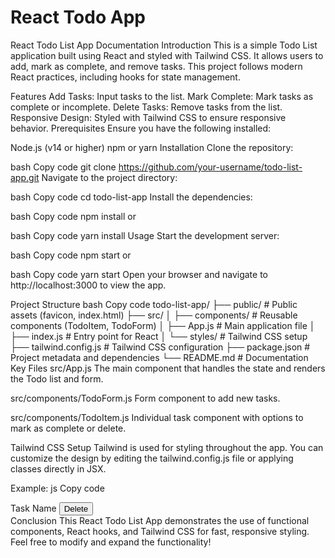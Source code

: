 # React Todo App
React Todo List App Documentation
Introduction
This is a simple Todo List application built using React and styled with Tailwind CSS. It allows users to add, mark as complete, and remove tasks. This project follows modern React practices, including hooks for state management.

Features
Add Tasks: Input tasks to the list.
Mark Complete: Mark tasks as complete or incomplete.
Delete Tasks: Remove tasks from the list.
Responsive Design: Styled with Tailwind CSS to ensure responsive behavior.
Prerequisites
Ensure you have the following installed:

Node.js (v14 or higher)
npm or yarn
Installation
Clone the repository:

bash
Copy code
git clone https://github.com/your-username/todo-list-app.git
Navigate to the project directory:

bash
Copy code
cd todo-list-app
Install the dependencies:

bash
Copy code
npm install
or

bash
Copy code
yarn install
Usage
Start the development server:

bash
Copy code
npm start
or

bash
Copy code
yarn start
Open your browser and navigate to http://localhost:3000 to view the app.

Project Structure
bash
Copy code
todo-list-app/
├── public/            # Public assets (favicon, index.html)
├── src/
│   ├── components/    # Reusable components (TodoItem, TodoForm)
│   ├── App.js         # Main application file
│   ├── index.js       # Entry point for React
│   └── styles/        # Tailwind CSS setup
├── tailwind.config.js # Tailwind CSS configuration
├── package.json       # Project metadata and dependencies
└── README.md          # Documentation
Key Files
src/App.js
The main component that handles the state and renders the Todo list and form.

src/components/TodoForm.js
Form component to add new tasks.

src/components/TodoItem.js
Individual task component with options to mark as complete or delete.

Tailwind CSS Setup
Tailwind is used for styling throughout the app. You can customize the design by editing the tailwind.config.js file or applying classes directly in JSX.

Example:
js
Copy code
<div className="flex justify-between items-center p-4 bg-gray-200 rounded-lg shadow-md">
  <span className="text-lg font-semibold">Task Name</span>
  <button className="text-red-500 hover:text-red-700">Delete</button>
</div>
Conclusion
This React Todo List App demonstrates the use of functional components, React hooks, and Tailwind CSS for fast, responsive styling. Feel free to modify and expand the functionality!

